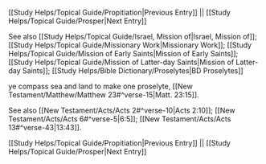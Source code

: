 [[Study Helps/Topical Guide/Propitiation|Previous Entry]]  ||  [[Study Helps/Topical Guide/Prosper|Next Entry]]

 See also [[Study Helps/Topical Guide/Israel, Mission of|Israel, Mission of]]; [[Study Helps/Topical Guide/Missionary Work|Missionary Work]]; [[Study Helps/Topical Guide/Mission of Early Saints|Mission of Early Saints]]; [[Study Helps/Topical Guide/Mission of Latter-day Saints|Mission of Latter-day Saints]]; [[Study Helps/Bible Dictionary/Proselytes|BD Proselytes]]

 ye compass sea and land to make one proselyte, [[New Testament/Matthew/Matthew 23#^verse-15|Matt. 23:15]].

 See also [[New Testament/Acts/Acts 2#^verse-10|Acts 2:10]]; [[New Testament/Acts/Acts 6#^verse-5|6:5]]; [[New Testament/Acts/Acts 13#^verse-43|13:43]].

[[Study Helps/Topical Guide/Propitiation|Previous Entry]]  ||  [[Study Helps/Topical Guide/Prosper|Next Entry]]